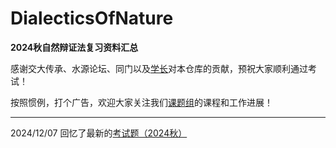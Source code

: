 # DialecticsOfNature
**2024秋自然辩证法复习资料汇总**

感谢交大传承、水源论坛、同门以及[学长](https://github.com/colorful-liyu/SJTU-ziranbianzhengfa-docs)对本仓库的贡献，预祝大家顺利通过考试！

按照惯例，打个广告，欢迎大家关注我们[课题组](https://github.com/RoboticSJTU)的课程和工作进展！

---
2024/12/07 回忆了最新的[考试题（2024秋）](https://github.com/hairuoliu1/DialecticsOfNature/tree/main/%E5%8E%86%E5%B9%B4%E8%80%83%E8%AF%95/2024秋自然辩证法考试回忆.md)